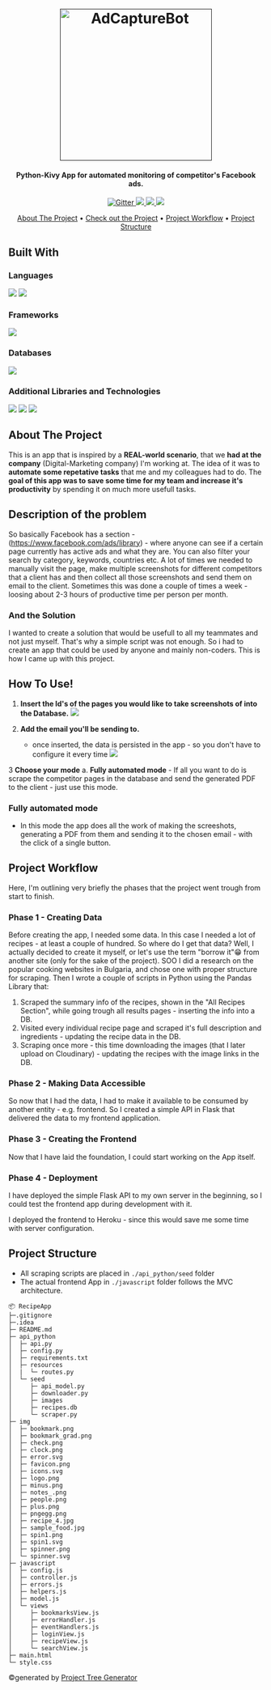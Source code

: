 <h1 align="center">
  <br>
  <a href=""><img src="https://res.cloudinary.com/dawb3psft/image/upload/v1647932180/Portfolio/xbot.png" alt="AdCaptureBot" width="300"></a>
</h1>

<h4 align="center">Python-Kivy App for automated monitoring of competitor's Facebook ads.</h4>

<p align="center">
  <a href="https://img.shields.io/badge/Made%20with-Python-blue">
    <img src="https://img.shields.io/badge/Made%20with-Python-blue"
         alt="Gitter">
  </a>
  <a href="https://img.shields.io/tokei/lines/github/Bogo56/AdCapture_bot">
      <img src="https://img.shields.io/tokei/lines/github/Bogo56/AdCapture_bot">
  </a>
  <a href="https://img.shields.io/github/languages/count/Bogo56/AdCapture_bot?color=f">
    <img src="https://img.shields.io/github/languages/count/Bogo56/AdCapture_bot?color=f">
  </a>
  <a href="https://badgen.net/github/commits/Bogo56/AdCapture_bot">
    <img src="https://badgen.net/github/commits/Bogo56/AdCapture_bot">
  </a>
</p>

<p align="center">
  <a href="#about-the-project">About The Project</a> •
  <a href="#check-out-the-project">Check out the Project</a> •
  <a href="#project-workflow">Project Workflow</a> •
  <a href="#project-structure">Project Structure</a> 
</p>

## Built With
###  Languages
<p>
  <img src="https://img.shields.io/badge/Python-3776AB?style=for-the-badge&logo=python&logoColor=white">
  <img src="https://res.cloudinary.com/dawb3psft/image/upload/v1647933330/Portfolio/kv-lang.png">
<p>
  
### Frameworks
<p>
<img src="https://res.cloudinary.com/dawb3psft/image/upload/v1647933068/Portfolio/kivy.png">
</p>

### Databases
<p>
<img src="https://img.shields.io/badge/SQLite-07405E?style=for-the-badge&logo=sqlite&logoColor=white">
</p>

### Additional Libraries and Technologies
<p>
  <img src="https://img.shields.io/badge/Imaging-Pillow-green?style=for-the-badge">
  <img src="https://img.shields.io/badge/Web Scrape-Selenium-blue?style=for-the-badge">
  <img src="https://img.shields.io/badge/Packaging-PyInstaller-blue?style=for-the-badge">
</p>

## About The Project
This is an app that is inspired by a **REAL-world scenario**, that we **had at the company** (Digital-Marketing company) I'm working at. The idea of it was to **automate some repetative tasks** that me and my colleagues had to do. The **goal of this app was to save some time for my team and increase it's productivity** by spending it on much more usefull tasks.

## Description of the problem
So basically Facebook has a section - (https://www.facebook.com/ads/library) - where anyone can see if a certain page currently has active ads and what they are. You can also filter your search by category, keywords, countries etc. A lot of times we needed to manually visit the page, make multiple screenshots for different competitors that a client has and then collect all those screenshots and send them on email to the client. Sometimes this was done a couple of times a week - loosing about 2-3 hours of productive time per person per month.

### And the Solution
I wanted to create a solution that would be usefull to all my teammates and not just myself. That's why a simple script was not enough. So i had to create an app that could be used by anyone and mainly non-coders. This is how I came up with this project.

## How To Use!
1. **Insert the Id's of the pages you would like to take screenshots of into the Database.**
       ![](https://res.cloudinary.com/dawb3psft/image/upload/v1647941550/Portfolio/Insert_page.gif)

2. **Add the email you'll be sending to.**
   - once inserted, the data is persisted in the app - so you don't have to configure it every time
     ![](https://res.cloudinary.com/dawb3psft/image/upload/v1647941885/Portfolio/Insert_email.gif)

3 **Choose your mode**
  a. **Fully automated mode**
    - If all you want to do is scrape the competitor pages in the database and send the generated PDF to the client - just use this mode.
    
  
### Fully automated mode
* In this mode the app does all the work of making the screeshots, generating a PDF from them and sending it to the chosen email - with the click of a single button.


## Project Workflow
Here, I'm outlining very briefly the phases that the project went trough from start to finish.

### Phase 1 - Creating Data
Before creating the app, I needed some data. In this case I needed a lot of recipes - at least a couple of hundred. So where do I get that data? Well, I actually decided to create it myself, or let's use the term "borrow it"😁 from another site (only for the sake of the project). SOO I did a research on the popular cooking websites in Bulgaria, and chose one with proper structure for scraping. Then I wrote a couple of scripts in Python using the Pandas Library that:

  1. Scraped the summary info of the recipes, shown in the "All Recipes Section", while going trough all results pages - inserting the info into a DB.
  2. Visited every individual recipe page and scraped it's full description and ingredients - updating the recipe data in the DB.
  3. Scraping once more - this time downloading the images (that I later upload on Cloudinary) - updating the recipes with the image links in the DB.
  
### Phase 2 - Making Data Accessible
So now that I had the data, I had to make it available to be consumed by another entity - e.g. frontend. So I created a simple API in Flask that delivered the data
to my frontend application.

### Phase 3 - Creating the Frontend
Now that I have laid the foundation, I could start working on the App itself.

### Phase 4 - Deployment
I have deployed the simple Flask API to my own server in the beginning, so I could test the frontend app during development with it.

I deployed the frontend to Heroku - since this would save me some time with server configuration.

## Project Structure

* All scraping scripts are placed in `./api_python/seed` folder
* The actual frontend App in `./javascript` folder follows the MVC architecture.

```
📦 RecipeApp
├─.gitignore
├─.idea
├─ README.md
├─ api_python
│  ├─ api.py
│  ├─ config.py
│  ├─ requirements.txt
│  ├─ resources
│  |  └─ routes.py
│  └─ seed
│     ├─ api_model.py
│     ├─ downloader.py
│     ├─ images
│     ├─ recipes.db
│     └─ scraper.py
├─ img
│  ├─ bookmark.png
│  ├─ bookmark_grad.png
│  ├─ check.png
│  ├─ clock.png
│  ├─ error.svg
│  ├─ favicon.png
│  ├─ icons.svg
│  ├─ logo.png
│  ├─ minus.png
│  ├─ notes_.png
│  ├─ people.png
│  ├─ plus.png
│  ├─ pngegg.png
│  ├─ recipe_4.jpg
│  ├─ sample_food.jpg
│  ├─ spin1.png
│  ├─ spin1.svg
│  ├─ spinner.png
│  └─ spinner.svg
├─ javascript
│  ├─ config.js
│  ├─ controller.js
│  ├─ errors.js
│  ├─ helpers.js
│  ├─ model.js
│  └─ views
│     ├─ bookmarksView.js
│     ├─ errorHandler.js
│     ├─ eventHandlers.js
│     ├─ loginView.js
│     ├─ recipeView.js
│     └─ searchView.js
├─ main.html
└─ style.css
```
©generated by [Project Tree Generator](https://woochanleee.github.io/project-tree-generator)

